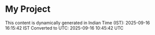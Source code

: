 # My Project

This content is dynamically generated in Indian Time (IST): 2025-09-16 16:15:42 IST
Converted to UTC: 2025-09-16 10:45:42 UTC

